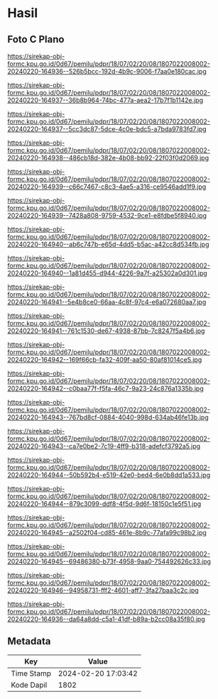 # Hasil

## Foto C Plano

https://sirekap-obj-formc.kpu.go.id/0d67/pemilu/pdpr/18/07/02/20/08/1807022008002-20240220-164936--526b5bcc-192d-4b9c-9006-f7aa0e180cac.jpg

https://sirekap-obj-formc.kpu.go.id/0d67/pemilu/pdpr/18/07/02/20/08/1807022008002-20240220-164937--36b8b964-74bc-477a-aea2-17b7f1b1142e.jpg

https://sirekap-obj-formc.kpu.go.id/0d67/pemilu/pdpr/18/07/02/20/08/1807022008002-20240220-164937--5cc3dc87-5dce-4c0e-bdc5-a7bda9783fd7.jpg

https://sirekap-obj-formc.kpu.go.id/0d67/pemilu/pdpr/18/07/02/20/08/1807022008002-20240220-164938--486cb18d-382e-4b08-bb92-22f03f0d2069.jpg

https://sirekap-obj-formc.kpu.go.id/0d67/pemilu/pdpr/18/07/02/20/08/1807022008002-20240220-164939--c66c7467-c8c3-4ae5-a316-ce9546add1f9.jpg

https://sirekap-obj-formc.kpu.go.id/0d67/pemilu/pdpr/18/07/02/20/08/1807022008002-20240220-164939--7428a808-9759-4532-9ce1-e8fdbe5f8940.jpg

https://sirekap-obj-formc.kpu.go.id/0d67/pemilu/pdpr/18/07/02/20/08/1807022008002-20240220-164940--ab6c747b-e65d-4dd5-b5ac-a42cc8d534fb.jpg

https://sirekap-obj-formc.kpu.go.id/0d67/pemilu/pdpr/18/07/02/20/08/1807022008002-20240220-164940--1a81d455-d944-4226-9a7f-a25302a0d301.jpg

https://sirekap-obj-formc.kpu.go.id/0d67/pemilu/pdpr/18/07/02/20/08/1807022008002-20240220-164941--5e4b8ce0-66aa-4c8f-97c4-e6a072680aa7.jpg

https://sirekap-obj-formc.kpu.go.id/0d67/pemilu/pdpr/18/07/02/20/08/1807022008002-20240220-164941--761c1530-de67-4938-87bb-7c8247f5a4b6.jpg

https://sirekap-obj-formc.kpu.go.id/0d67/pemilu/pdpr/18/07/02/20/08/1807022008002-20240220-164942--169f66cb-fa32-409f-aa50-80af81014ce5.jpg

https://sirekap-obj-formc.kpu.go.id/0d67/pemilu/pdpr/18/07/02/20/08/1807022008002-20240220-164942--c0baa77f-f5fa-46c7-9a23-24c876a1335b.jpg

https://sirekap-obj-formc.kpu.go.id/0d67/pemilu/pdpr/18/07/02/20/08/1807022008002-20240220-164943--767bd8cf-0884-4040-998d-634ab46fe13b.jpg

https://sirekap-obj-formc.kpu.go.id/0d67/pemilu/pdpr/18/07/02/20/08/1807022008002-20240220-164943--ca7e0be2-7c19-4ff9-b318-adefcf3792a5.jpg

https://sirekap-obj-formc.kpu.go.id/0d67/pemilu/pdpr/18/07/02/20/08/1807022008002-20240220-164944--50b592b4-e519-42e0-bed4-6e0b8dd1a533.jpg

https://sirekap-obj-formc.kpu.go.id/0d67/pemilu/pdpr/18/07/02/20/08/1807022008002-20240220-164944--879c3099-ddf8-4f5d-9d6f-18150c1e5f51.jpg

https://sirekap-obj-formc.kpu.go.id/0d67/pemilu/pdpr/18/07/02/20/08/1807022008002-20240220-164945--a2502f04-cd85-461e-8b9c-77afa99c98b2.jpg

https://sirekap-obj-formc.kpu.go.id/0d67/pemilu/pdpr/18/07/02/20/08/1807022008002-20240220-164945--69486380-b73f-4958-9aa0-754492626c33.jpg

https://sirekap-obj-formc.kpu.go.id/0d67/pemilu/pdpr/18/07/02/20/08/1807022008002-20240220-164946--94958731-fff2-4601-aff7-3fa27baa3c2c.jpg

https://sirekap-obj-formc.kpu.go.id/0d67/pemilu/pdpr/18/07/02/20/08/1807022008002-20240220-164936--da64a8dd-c5a1-41df-b89a-b2cc08a35f80.jpg


## Metadata

| Key        | Value               |
| ---------- | ------------------- |
| Time Stamp | 2024-02-20 17:03:42 |
| Kode Dapil | 1802                |




